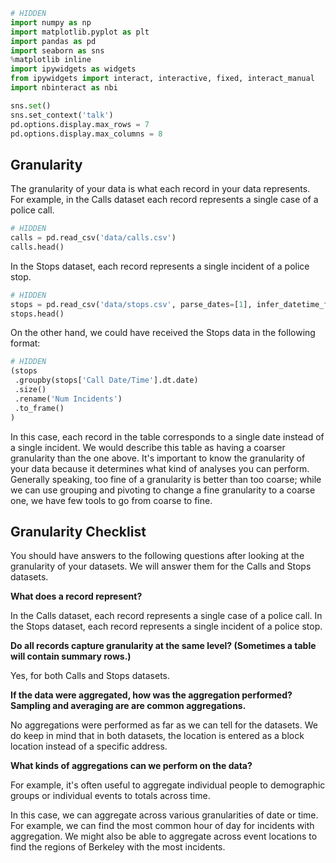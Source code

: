 

```python
# HIDDEN
import numpy as np
import matplotlib.pyplot as plt
import pandas as pd
import seaborn as sns
%matplotlib inline
import ipywidgets as widgets
from ipywidgets import interact, interactive, fixed, interact_manual
import nbinteract as nbi

sns.set()
sns.set_context('talk')
pd.options.display.max_rows = 7
pd.options.display.max_columns = 8
```

## Granularity

The granularity of your data is what each record in your data represents. For example, in the Calls dataset each record represents a single case of a police call.


```python
# HIDDEN
calls = pd.read_csv('data/calls.csv')
calls.head()
```

In the Stops dataset, each record represents a single incident of a police stop.


```python
# HIDDEN
stops = pd.read_csv('data/stops.csv', parse_dates=[1], infer_datetime_format=True)
stops.head()
```

On the other hand, we could have received the Stops data in the following format:


```python
# HIDDEN
(stops
 .groupby(stops['Call Date/Time'].dt.date)
 .size()
 .rename('Num Incidents')
 .to_frame()
)
```

In this case, each record in the table corresponds to a single date instead of a single incident. We would describe this table as having a coarser granularity than the one above. It's important to know the granularity of your data because it determines what kind of analyses you can perform. Generally speaking, too fine of a granularity is better than too coarse; while we can use grouping and pivoting to change a fine granularity to a coarse one, we have few tools to go from coarse to fine.

## Granularity Checklist

You should have answers to the following questions after looking at the granularity of your datasets. We will answer them for the Calls and Stops datasets.

**What does a record represent?**

In the Calls dataset, each record represents a single case of a police call. In the Stops dataset, each record represents a single incident of a police stop.

**Do all records capture granularity at the same level? (Sometimes a table will contain summary rows.)**

Yes, for both Calls and Stops datasets.

**If the data were aggregated, how was the aggregation performed? Sampling and averaging are are common aggregations.**

No aggregations were performed as far as we can tell for the datasets. We do keep in mind that in both datasets, the location is entered as a block location instead of a specific address.

**What kinds of aggregations can we perform on the data?**

For example, it's often useful to aggregate individual people to demographic groups or individual events to totals across time.

In this case, we can aggregate across various granularities of date or time. For example, we can find the most common hour of day for incidents with aggregation. We might also be able to aggregate across event locations to find the regions of Berkeley with the most incidents.
